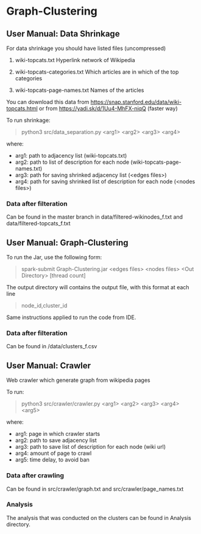 # Graph-Clustering 

## User Manual: Data Shrinkage

For data shrinkage you should have listed files (uncompressed)

1.  wiki-topcats.txt	Hyperlink network of Wikipedia 

1.  wiki-topcats-categories.txt	Which articles are in which of the top categories

1.  wiki-topcats-page-names.txt	Names of the articles

You can download this data from https://snap.stanford.edu/data/wiki-topcats.html or from https://yadi.sk/d/1Uu4-MhFX-niqQ (faster way)

To run shrinkage:
>python3 src/data_separation.py \<arg1> \<arg2> \<arg3> \<arg4>

where:
*    arg1: path to adjacency list (wiki-topcats.txt)
*    arg2: path to list of description for each node (wiki-topcats-page-names.txt)
*    arg3: path for saving shrinked adjacency list (\<edges files>)
*    arg4: path for saving shrinked list of description for each node (\<nodes files>)

### Data after filteration
Can be found in the master branch in data/filtered-wikinodes_f.txt and data/filtered-topcats_f.txt

## User Manual: Graph-Clustering

To run the Jar, use the following form:
>spark-submit Graph-Clustering.jar \<edges files> \<nodes files> \<Out Directory> \[thread count]


The output directory will contains the output file, with this format at each line 
> node_id,cluster_id


Same instructions applied to run the code from IDE.

### Data after filteration
Can be found in /data/clusters_f.csv

## User Manual: Crawler

Web crawler which generate graph from wikipedia pages

To run:
>python3 src/crawler/crawler.py \<arg1> \<arg2> \<arg3> \<arg4> \<arg5>

where:

*   arg1: page in which crawler starts
*   arg2: path to save adjacency list
*   arg3: path to save list of description for each node (wiki url)
*   arg4: amount of page to crawl
*   arg5: time delay, to avoid ban

### Data after crawling
Can be found in src/crawler/graph.txt and src/crawler/page_names.txt


### Analysis
The analysis that was conducted on the clusters can be found in Analysis directory.
